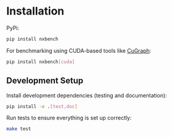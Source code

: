 # Installation

PyPi:

```bash
pip install nxbench
```

For benchmarking using CUDA-based tools like [CuGraph](https://github.com/rapidsai/cugraph):

```bash
pip install nxbench[cuda]
```

## Development Setup

Install development dependencies (testing and documentation):

```bash
pip install -e .[test,doc]
```

Run tests to ensure everything is set up correctly:

```bash
make test
```
